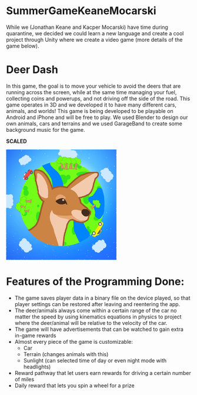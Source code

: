 # SummerGameKeaneMocarski
While we (Jonathan Keane and Kacper Mocarski) have time during quarantine, we decided we could learn a new language and create a cool project through Unity where we create a video game (more details of the game below).

# Deer Dash
In this game, the goal is to move your vehicle to avoid the deers that are running across the screen, while at the same time managing your fuel, collecting coins and powerups, and not driving off the side of the road. This game operates in 3D and we developed it to have many different cars, animals, and worlds! This game is being developed to be playable on Android and iPhone and will be free to play. We used Blender to design our own animals, cars and terrains and we used GarageBand to create some background music for the game.

<p><b>SCALED</b></p>
<img src = "SummerCarGame/Assets/Images/deerDashWithStarsFinal.png" width = 300>

# Features of the Programming Done:
- The game saves player data in a binary file on the device played, so that player settings can be restored after leaving and reentering the app. 
- The deer/animals always come within a certain range of the car no matter the speed by using kinematics equations in physics to project where the deer/animal will be relative to the velocity of the car. 
- The game will have advertisements that can be watched to gain extra in-game rewards
- Almost every piece of the game is customizable:
  * Car
  * Terrain (changes animals with this)
  * Sunlight (can selected time of day or even night mode with headlights)
- Reward pathway that let users earn rewards for driving a certain number of miles
- Daily reward that lets you spin a wheel for a prize
